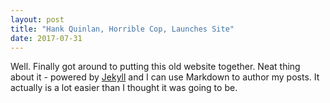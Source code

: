 ```yaml
---
layout: post
title: "Hank Quinlan, Horrible Cop, Launches Site"
date: 2017-07-31
---
```


Well. Finally got around to putting this old website together. Neat thing about it - powered by [Jekyll](http://jekyllrb.com) and I can use Markdown to author my posts. It actually is a lot easier than I thought it was going to be.
